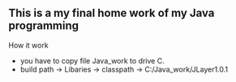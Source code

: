 This is a my final home work of my Java programming
-------------------------------------------------------

How it work
- you have to copy file Java_work to drive C.
- build path → Libaries → classpath → C:/Java_work/JLayer1.0.1
